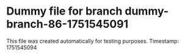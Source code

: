 # Dummy file for branch dummy-branch-86-1751545091

This file was created automatically for testing purposes.
Timestamp: 1751545094